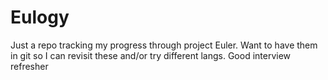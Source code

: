 # Eulogy
Just a repo tracking my progress through project Euler.  Want to have them in
git so I can revisit these and/or try different langs.  Good interview refresher
